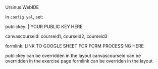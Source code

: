 Ursinus WebIDE

In `config.yal`, set:

publickey: |
  YOUR PUBLIC KEY HERE
  
canvascourseid: courseid1, courseid2, courseid3

formlink: LINK TO GOOGLE SHEET FOR FORM PROCESSING HERE

publickey can be overridden in the layout 
canvascourseid can be overridden in the exercise page
formlink can be overriden in the layout 
